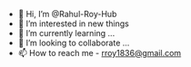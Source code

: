- 👋 Hi, I’m @Rahul-Roy-Hub
- 👀 I’m interested in new things
- 🌱 I’m currently learning ...
- 💞️ I’m looking to collaborate ...
- 📫 How to reach me - rroy1836@gmail.com

<!---
Rahul-Roy-Hub/Rahul-Roy-Hub is a ✨ special ✨ repository because its `README.md` (this file) appears on your GitHub profile.
You can click the Preview link to take a look at your changes.
--->
